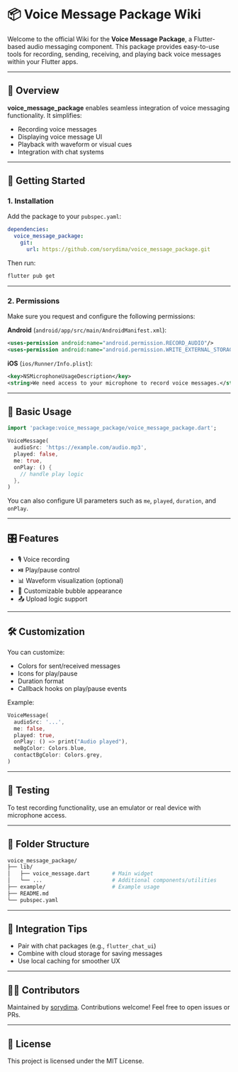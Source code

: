 
# 📦 Voice Message Package Wiki

Welcome to the official Wiki for the **Voice Message Package**, a Flutter-based audio messaging component. This package provides easy-to-use tools for recording, sending, receiving, and playing back voice messages within your Flutter apps.

---

## 📌 Overview

**voice_message_package** enables seamless integration of voice messaging functionality. It simplifies:

- Recording voice messages
- Displaying voice message UI
- Playback with waveform or visual cues
- Integration with chat systems

---

## 🚀 Getting Started

### 1. Installation

Add the package to your `pubspec.yaml`:

```yaml
dependencies:
  voice_message_package:
    git:
      url: https://github.com/sorydima/voice_message_package.git
```

Then run:

```bash
flutter pub get
```

---

### 2. Permissions

Make sure you request and configure the following permissions:

**Android** (`android/app/src/main/AndroidManifest.xml`):

```xml
<uses-permission android:name="android.permission.RECORD_AUDIO"/>
<uses-permission android:name="android.permission.WRITE_EXTERNAL_STORAGE"/>
```

**iOS** (`ios/Runner/Info.plist`):

```xml
<key>NSMicrophoneUsageDescription</key>
<string>We need access to your microphone to record voice messages.</string>
```

---

## 🧱 Basic Usage

```dart
import 'package:voice_message_package/voice_message_package.dart';

VoiceMessage(
  audioSrc: 'https://example.com/audio.mp3',
  played: false,
  me: true,
  onPlay: () {
    // handle play logic
  },
)
```

You can also configure UI parameters such as `me`, `played`, `duration`, and `onPlay`.

---

## 🎛️ Features

- 🎙️ Voice recording
- ⏯️ Play/pause control
- 📊 Waveform visualization (optional)
- 🎨 Customizable bubble appearance
- 📤 Upload logic support

---

## 🛠️ Customization

You can customize:

- Colors for sent/received messages
- Icons for play/pause
- Duration format
- Callback hooks on play/pause events

Example:

```dart
VoiceMessage(
  audioSrc: '...',
  me: false,
  played: true,
  onPlay: () => print("Audio played"),
  meBgColor: Colors.blue,
  contactBgColor: Colors.grey,
)
```

---

## 🧪 Testing

To test recording functionality, use an emulator or real device with microphone access.

---

## 📂 Folder Structure

```bash
voice_message_package/
├── lib/
│   ├── voice_message.dart       # Main widget
│   └── ...                      # Additional components/utilities
├── example/                     # Example usage
├── README.md
└── pubspec.yaml
```

---

## 🧩 Integration Tips

- Pair with chat packages (e.g., `flutter_chat_ui`)
- Combine with cloud storage for saving messages
- Use local caching for smoother UX

---

## 🧑‍💻 Contributors

Maintained by [sorydima](https://github.com/sorydima). Contributions welcome! Feel free to open issues or PRs.

---

## 📜 License

This project is licensed under the MIT License.
